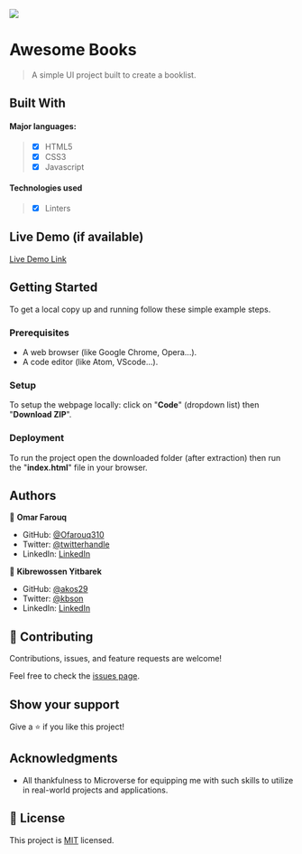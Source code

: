 ![](https://img.shields.io/badge/Microverse-blueviolet)

# Awesome Books

> A simple UI project built to create a booklist.


## Built With

#### Major languages:
>- [x] HTML5
>- [x] CSS3
>- [x] Javascript

#### Technologies used
>- [x] Linters

## Live Demo (if available)

[Live Demo Link](https://akos29.github.io/awesome-books/)


## Getting Started

To get a local copy up and running follow these simple example steps.

### Prerequisites

- A web browser (like Google Chrome, Opera...).
- A code editor (like Atom, VScode...).

### Setup

To setup the webpage locally: click on "**Code**" (dropdown list) then "**Download ZIP**".

### Deployment

To run the project open the downloaded folder (after extraction) then run the "**index.html**" file in your browser.



## Authors

👤 **Omar Farouq**

- GitHub: [@Ofarouq310](https://github.com/Ofarouq310)
- Twitter: [@twitterhandle](https://twitter.com/twitterhandle)
- LinkedIn: [LinkedIn](https://linkedin.com/in/linkedinhandle)

👤 **Kibrewossen Yitbarek**

- GitHub: [@akos29](https://github.com/akos29)
- Twitter: [@kbson](https://twitter.com/twitterhandle)
- LinkedIn: [LinkedIn](https://linkedin.com/in/linkedinhandle)

## 🤝 Contributing

Contributions, issues, and feature requests are welcome!

Feel free to check the [issues page](../../issues/).

## Show your support

Give a ⭐️ if you like this project!

## Acknowledgments

- All thankfulness to Microverse for equipping me with such skills to utilize in real-world projects and applications. 

## 📝 License

This project is [MIT](./MIT.md) licensed.
